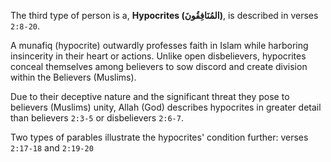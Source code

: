 The third type of person is a, **Hypocrites (المُنَافِقُونَ)**, is described in verses `2:8-20`.

A munafiq (hypocrite) outwardly professes faith in Islam while harboring insincerity in their heart or actions. Unlike open disbelievers, hypocrites conceal themselves among believers to sow discord and create division within the Believers (Muslims).

Due to their deceptive nature and the significant threat they pose to believers (Muslims) unity, Allah (God) describes hypocrites in greater detail than believers `2:3-5` or disbelievers `2:6-7`.

Two types of parables illustrate the hypocrites' condition further: verses `2:17-18` and `2:19-20`
